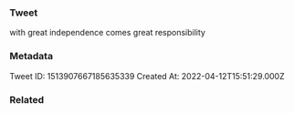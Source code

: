 ### Tweet
with great independence comes great responsibility

### Metadata
Tweet ID: 1513907667185635339
Created At: 2022-04-12T15:51:29.000Z

### Related

